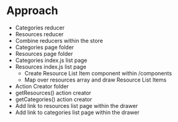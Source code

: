 # Approach

- Categories reducer
- Resources reducer
- Combine reducers within the store
- Categories page folder
- Resources page folder
- Categories index.js list page
- Resources index.js list page
  - Create Resource List Item component within /components
  - Map over resources array and draw Resource List Items
- Action Creator folder
- getResources() action creator
- getCategories() action creator
- Add link to resources list page within the drawer
- Add link to categories list page within the drawer
